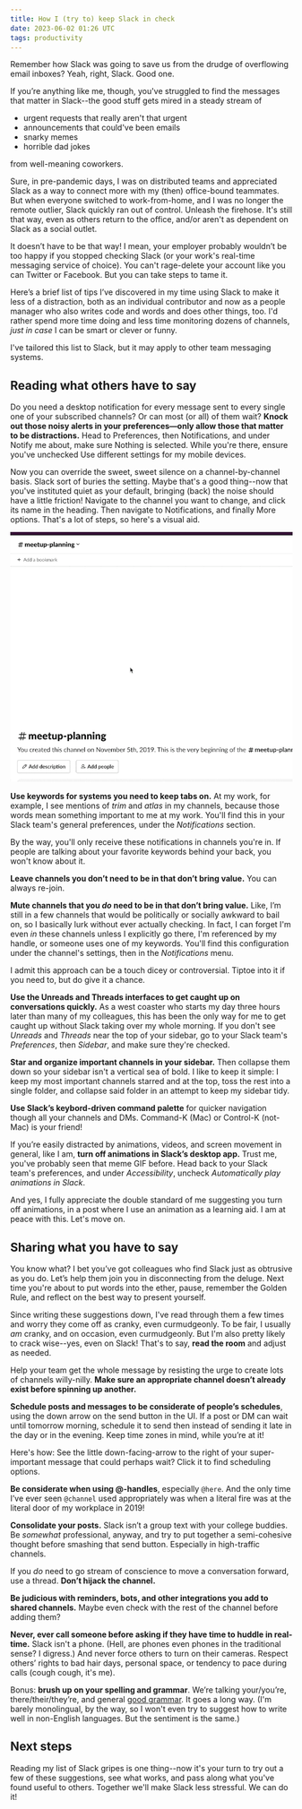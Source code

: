 ```yaml
---
title: How I (try to) keep Slack in check
date: 2023-06-02 01:26 UTC
tags: productivity
---
```


Remember how Slack was going to save us from the drudge of overflowing email inboxes? Yeah, right, Slack. Good one.

If you’re anything like me, though, you've struggled to find the messages that matter in Slack--the good stuff gets mired in a steady stream of

- urgent requests that really aren't that urgent
- announcements that could've been emails
- snarky memes
- horrible dad jokes

from well-meaning coworkers.

Sure, in pre-pandemic days, I was on distributed teams and appreciated Slack as a way to connect more with my (then) office-bound teammates. But when everyone switched to work-from-home, and I was no longer the remote outlier, Slack quickly ran out of control. Unleash the firehose. It's still that way, even as others return to the office, and/or aren't as dependent on Slack as a social outlet.

It doesn’t have to be that way! I mean, your employer probably wouldn’t be too happy if you stopped checking Slack (or your work's real-time messaging service of choice). You can't rage-delete your account like you can Twitter or Facebook. But you can take steps to tame it.

Here’s a brief list of tips I’ve discovered in my time using Slack to make it less of a distraction, both as an individual contributor and now as a people manager who also writes code and words and does other things, too. I'd rather spend more time doing and less time monitoring dozens of channels, _just in case_ I can be smart or clever or funny.

I've tailored this list to Slack, but it may apply to other team messaging systems.

## Reading what others have to say

Do you need a desktop notification for every message sent to every single one of your subscribed channels? Or can most (or all) of them wait? **Knock out those noisy alerts in your preferences—only allow those that matter to be distractions.** Head to Preferences, then Notifications, and under Notify me about, make sure Nothing is selected. While you're there, ensure you've unchecked Use different settings for my mobile devices.

Now you can override the sweet, sweet silence on a channel-by-channel basis. Slack sort of buries the setting. Maybe that's a good thing--now that you've instituted quiet as your default, bringing (back) the noise should have a little friction! Navigate to the channel you want to change, and click its name in the heading. Then navigate to Notifications, and finally More options. That's a lot of steps, so here's a visual aid.

![Slack channel notification preferences](/assets/images/content/slack-productivity/slack-channel-notification-prefs.gif)

**Use keywords for systems you need to keep tabs on.** At my work, for example, I see mentions of _trim_ and _atlas_ in my channels, because those words mean something important to me at my work. You'll find this in your Slack team's general preferences, under the _Notifications_ section.

By the way, you'll only receive these notifications in channels you're in. If people are talking about your favorite keywords behind your back, you won't know about it.

**Leave channels you don’t need to be in that don’t bring value.** You can always re-join.

**Mute channels that you _do_ need to be in that don’t bring value.** Like, I’m still in a few channels that would be politically or socially awkward to bail on, so I basically lurk without ever actually checking. In fact, I can forget I'm even _in_ these channels unless I explicitly go there, I'm referenced by my handle, or someone uses one of my keywords. You'll find this configuration under the channel's settings, then in the _Notifications_ menu.

I admit this approach can be a touch dicey or controversial. Tiptoe into it if you need to, but do give it a chance.

**Use the Unreads and Threads interfaces to get caught up on conversations quickly.** As a west coaster who starts my day three hours later than many of my colleagues, this has been the only way for me to get caught up without Slack taking over my whole morning. If you don't see _Unreads_ and _Threads_ near the top of your sidebar, go to your Slack team's _Preferences_, then _Sidebar_, and make sure they're checked.

**Star and organize important channels in your sidebar.** Then collapse them down so your sidebar isn't a vertical sea of bold. I like to keep it simple: I keep my most important channels starred and at the top, toss the rest into a single folder, and collapse said folder in an attempt to keep my sidebar tidy.

**Use Slack’s keybord-driven command palette** for quicker navigation though all your channels and DMs. Command-K (Mac) or Control-K (not-Mac) is your friend!

If you’re easily distracted by animations, videos, and screen movement in general, like I am, **turn off animations in Slack’s desktop app.** Trust me, you've probably seen that meme GIF before. Head back to your Slack team's preferences, and under _Accessibility_, uncheck _Automatically play animations in Slack_.

And yes, I fully appreciate the double standard of me suggesting you turn off animations, in a post where I use an animation as a learning aid. I am at peace with this. Let's move on.

## Sharing what you have to say

You know what? I bet you’ve got colleagues who find Slack just as obtrusive as you do. Let’s help them join you in disconnecting from the deluge. Next time you're about to put words into the ether, pause, remember the Golden Rule, and reflect on the best way to present yourself.

Since writing these suggestions down, I've read through them a few times and worry they come off as cranky, even curmudgeonly. To be fair, I usually _am_ cranky, and on occasion, even curmudgeonly. But I'm also pretty likely to crack wise--yes, even on Slack! That's to say, **read the room** and adjust as needed.

Help your team get the whole message by resisting the urge to create lots of channels willy-nilly. **Make sure an appropriate channel doesn’t already exist before spinning up another.**

**Schedule posts and messages to be considerate of people’s schedules**, using the down arrow on the send button in the UI. If a post or DM can wait until tomorrow morning, schedule it to send then instead of sending it late in the day or in the evening. Keep time zones in mind, while you’re at it!

Here's how: See the little down-facing-arrow to the right of your super-important message that could perhaps wait? Click it to find scheduling options.

**Be considerate when using @-handles**, especially `@here`. And the only time I’ve ever seen `@channel` used appropriately was when a literal fire was at the literal door of my workplace in 2019!

**Consolidate your posts.** Slack isn’t a group text with your college buddies. Be *somewhat* professional, anyway, and try to put together a semi-cohesive thought before smashing that send button. Especially in high-traffic channels.

If you *do* need to go stream of conscience to move a conversation forward, use a thread. **Don’t hijack the channel.**

**Be judicious with reminders, bots, and other integrations you add to shared channels.** Maybe even check with the rest of the channel before adding them?

**Never, ever call someone before asking if they have time to huddle in real-time.** Slack isn't a phone. (Hell, are phones even phones in the traditional sense? I digress.) And never force others to turn on their cameras. Respect others’ rights to bad hair days, personal space, or tendency to pace during calls (cough cough, it's me).

Bonus: **brush up on your spelling and grammar**. We’re talking your/you’re, there/their/they’re, and general [good grammar]. It goes a long way. (I'm barely monolingual, by the way, so I won't even try to suggest how to write well in non-English languages. But the sentiment is the same.)

[good grammar]:https://developers.google.com/tech-writing/one/just-enough-grammar

## Next steps

Reading my list of Slack gripes is one thing--now it's your turn to try out a few of these suggestions, see what works, and pass along what you've found useful to others. Together we'll make Slack less stressful. We can do it!
